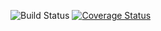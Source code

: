 ![Build Status](https://travis-ci.com/suprateek-sc19/django-polls-app.svg?branch=master)
[![Coverage Status](https://coveralls.io/repos/github/suprateek-sc19/django-polls-app/badge.svg?branch=master)](https://coveralls.io/github/suprateek-sc19/django-polls-app?branch=master)
